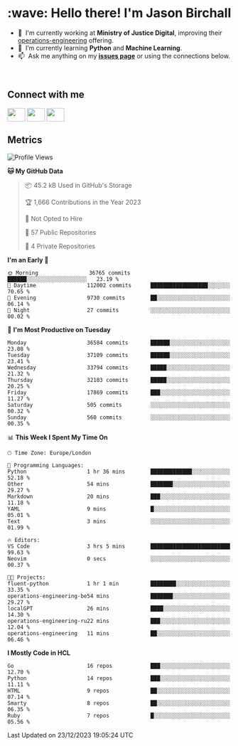 <h1 align="left" id="jason-title">:wave: Hello there! I'm Jason Birchall</h1>

- :office: &nbsp;I'm currently working at **Ministry of Justice Digital**, improving their [operations-engineering](https://github.com/ministryofjustice/operations-engineering) offering.
- :seedling: &nbsp;I’m currently learning **Python** and **Machine Learning**.
- :mailbox: &nbsp;Ask me anything on my **[issues page]** or using the connections below.


<br>

<h2>Connect with me</h2>
<p>
<a href="https://twitter.com/jsonBirchall" target="blank"><img align="center" src="https://cdn.jsdelivr.net/npm/simple-icons@3.0.1/icons/twitter.svg" alt="" height="30" width="40" /></a>
<a href="https://keybase.io/json0" target="blank"><img align="center" src="https://cdn.jsdelivr.net/npm/simple-icons@3.0.1/icons/keybase.svg" alt="" height="30" width="40" /></a>
<a href="https://www.reddit.com/user/kakorate" target="blank"><img align="center" src="https://cdn.jsdelivr.net/npm/simple-icons@3.0.1/icons/reddit.svg" alt="" height="30" width="40" /></a>
</p>

<h2>Metrics</h2>

<!--START_SECTION:waka-->
![Profile Views](http://img.shields.io/badge/Profile%20Views-41-blue)

**🐱 My GitHub Data** 

> 📦 45.2 kB Used in GitHub's Storage 
 > 
> 🏆 1,666 Contributions in the Year 2023
 > 
> 🚫 Not Opted to Hire
 > 
> 📜 57 Public Repositories 
 > 
> 🔑 4 Private Repositories 
 > 
**I'm an Early 🐤** 

```text
🌞 Morning                36765 commits       ██████░░░░░░░░░░░░░░░░░░░   23.19 % 
🌆 Daytime                112002 commits      ██████████████████░░░░░░░   70.65 % 
🌃 Evening                9730 commits        ██░░░░░░░░░░░░░░░░░░░░░░░   06.14 % 
🌙 Night                  27 commits          ░░░░░░░░░░░░░░░░░░░░░░░░░   00.02 % 
```
📅 **I'm Most Productive on Tuesday** 

```text
Monday                   36584 commits       ██████░░░░░░░░░░░░░░░░░░░   23.08 % 
Tuesday                  37109 commits       ██████░░░░░░░░░░░░░░░░░░░   23.41 % 
Wednesday                33794 commits       █████░░░░░░░░░░░░░░░░░░░░   21.32 % 
Thursday                 32103 commits       █████░░░░░░░░░░░░░░░░░░░░   20.25 % 
Friday                   17869 commits       ███░░░░░░░░░░░░░░░░░░░░░░   11.27 % 
Saturday                 505 commits         ░░░░░░░░░░░░░░░░░░░░░░░░░   00.32 % 
Sunday                   560 commits         ░░░░░░░░░░░░░░░░░░░░░░░░░   00.35 % 
```


📊 **This Week I Spent My Time On** 

```text
🕑︎ Time Zone: Europe/London

💬 Programming Languages: 
Python                   1 hr 36 mins        █████████████░░░░░░░░░░░░   52.18 % 
Other                    54 mins             ███████░░░░░░░░░░░░░░░░░░   29.27 % 
Markdown                 20 mins             ███░░░░░░░░░░░░░░░░░░░░░░   11.18 % 
YAML                     9 mins              █░░░░░░░░░░░░░░░░░░░░░░░░   05.01 % 
Text                     3 mins              ░░░░░░░░░░░░░░░░░░░░░░░░░   01.99 % 

🔥 Editors: 
VS Code                  3 hrs 5 mins        █████████████████████████   99.63 % 
Neovim                   0 secs              ░░░░░░░░░░░░░░░░░░░░░░░░░   00.37 % 

🐱‍💻 Projects: 
fluent-python            1 hr 1 min          ████████░░░░░░░░░░░░░░░░░   33.35 % 
operations-engineering-be54 mins             ███████░░░░░░░░░░░░░░░░░░   29.27 % 
localGPT                 26 mins             ████░░░░░░░░░░░░░░░░░░░░░   14.30 % 
operations-engineering-ru22 mins             ███░░░░░░░░░░░░░░░░░░░░░░   12.04 % 
operations-engineering   11 mins             ██░░░░░░░░░░░░░░░░░░░░░░░   06.46 % 
```

**I Mostly Code in HCL** 

```text
Go                       16 repos            ███░░░░░░░░░░░░░░░░░░░░░░   12.70 % 
Python                   14 repos            ███░░░░░░░░░░░░░░░░░░░░░░   11.11 % 
HTML                     9 repos             ██░░░░░░░░░░░░░░░░░░░░░░░   07.14 % 
Smarty                   8 repos             ██░░░░░░░░░░░░░░░░░░░░░░░   06.35 % 
Ruby                     7 repos             █░░░░░░░░░░░░░░░░░░░░░░░░   05.56 % 
```




 Last Updated on 23/12/2023 19:05:24 UTC
<!--END_SECTION:waka-->

<!-- links -->

[issues page]: https://github.com/jasonBirchall/jasonBirchall/issues "jasonBirchall/issues"
